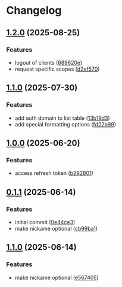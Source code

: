# Changelog

## [1.2.0](https://github.com/MaxHerbs/tokens/compare/v1.1.0...v1.2.0) (2025-08-25)


### Features

* logout of clients ([689620e](https://github.com/MaxHerbs/tokens/commit/689620ecf294863d4f6c6a714a8300c13cebc760))
* request specific scopes ([d2ef570](https://github.com/MaxHerbs/tokens/commit/d2ef570b3ed41d174f4ea522e2cbcc0114fed288))

## [1.1.0](https://github.com/MaxHerbs/tokens/compare/v1.0.0...v1.1.0) (2025-07-30)


### Features

* add auth domain to list table ([13b19d3](https://github.com/MaxHerbs/tokens/commit/13b19d35245448a127bd7ab19ca455d638bb0934))
* add special formatting options ([fd22b99](https://github.com/MaxHerbs/tokens/commit/fd22b99cde0740c46fe396762ed89c4a2ba86d25))

## [1.0.0](https://github.com/MaxHerbs/tokens/compare/v0.1.1...v1.0.0) (2025-06-20)


### Features

* access refresh token ([b292801](https://github.com/MaxHerbs/tokens/commit/b292801d98ccc3cbc066dae1c7a0883ace0566a5))

## [0.1.1](https://github.com/MaxHerbs/tokens/compare/v0.1.0...v0.1.1) (2025-06-14)


### Features

* initial commit ([0e44ce3](https://github.com/MaxHerbs/tokens/commit/0e44ce395f7d1bd4c0bc0aa003ba5602f273a460))
* make nickame optional ([cb99ba1](https://github.com/MaxHerbs/tokens/commit/cb99ba1380da38e95bd4432d8d3ced219aa4459e))

## [1.1.0](https://github.com/MaxHerbs/tokens/compare/v1.0.2...v1.1.0) (2025-06-14)


### Features

* make nickame optional ([e567405](https://github.com/MaxHerbs/tokens/commit/e567405aeb0a62489fe702bfcc2136020b1c5973))
